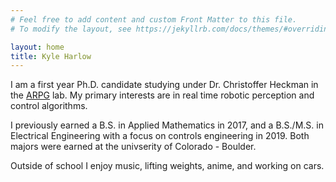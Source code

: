 ```yaml
---
# Feel free to add content and custom Front Matter to this file.
# To modify the layout, see https://jekyllrb.com/docs/themes/#overriding-theme-defaults

layout: home
title: Kyle Harlow
---
```

I am a first year Ph.D. candidate studying under Dr. Christoffer Heckman in the [ARPG](https://arpg.github.io) lab. My primary interests are in real time robotic perception and control algorithms.

I previously earned a B.S. in Applied Mathematics in 2017, and a B.S./M.S. in Electrical Engineering with a focus on controls engineering in 2019. Both majors were earned at the univserity of Colorado - Boulder.

Outside of school I enjoy music, lifting weights, anime, and working on cars.

